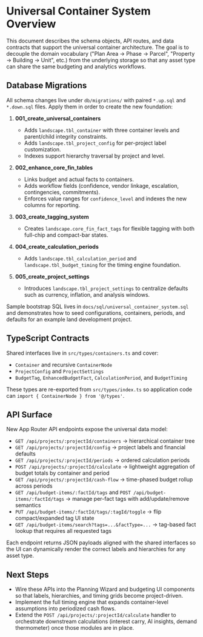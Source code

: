 # Universal Container System Overview

This document describes the schema objects, API routes, and data contracts that support the universal container architecture. The goal is to decouple the domain vocabulary ("Plan Area → Phase → Parcel", "Property → Building → Unit", etc.) from the underlying storage so that any asset type can share the same budgeting and analytics workflows.

## Database Migrations

All schema changes live under `db/migrations/` with paired `*.up.sql` and `*.down.sql` files. Apply them in order to create the new foundation:

1. **001_create_universal_containers**
   - Adds `landscape.tbl_container` with three container levels and parent/child integrity constraints.
   - Adds `landscape.tbl_project_config` for per-project label customization.
   - Indexes support hierarchy traversal by project and level.

2. **002_enhance_core_fin_tables**
   - Links budget and actual facts to containers.
   - Adds workflow fields (confidence, vendor linkage, escalation, contingencies, commitments).
   - Enforces value ranges for `confidence_level` and indexes the new columns for reporting.

3. **003_create_tagging_system**
   - Creates `landscape.core_fin_fact_tags` for flexible tagging with both full-chip and compact-bar states.

4. **004_create_calculation_periods**
   - Adds `landscape.tbl_calculation_period` and `landscape.tbl_budget_timing` for the timing engine foundation.

5. **005_create_project_settings**
   - Introduces `landscape.tbl_project_settings` to centralize defaults such as currency, inflation, and analysis windows.

Sample bootstrap SQL lives in `docs/sql/universal_container_system.sql` and demonstrates how to seed configurations, containers, periods, and defaults for an example land development project.

## TypeScript Contracts

Shared interfaces live in `src/types/containers.ts` and cover:

- `Container` and recursive `ContainerNode`
- `ProjectConfig` and `ProjectSettings`
- `BudgetTag`, `EnhancedBudgetFact`, `CalculationPeriod`, and `BudgetTiming`

These types are re-exported from `src/types/index.ts` so application code can `import { ContainerNode } from '@/types'`.

## API Surface

New App Router API endpoints expose the universal data model:

- `GET /api/projects/:projectId/containers` → hierarchical container tree
- `GET /api/projects/:projectId/config` → project labels and financial defaults
- `GET /api/projects/:projectId/periods` → ordered calculation periods
- `POST /api/projects/:projectId/calculate` → lightweight aggregation of budget totals by container and period
- `GET /api/projects/:projectId/cash-flow` → time-phased budget rollup across periods
- `GET /api/budget-items/:factId/tags` and `POST /api/budget-items/:factId/tags` → manage per-fact tags with add/update/remove semantics
- `PUT /api/budget-items/:factId/tags/:tagId/toggle` → flip compact/expanded tag UI state
- `GET /api/budget-items/search?tags=...&factType=...` → tag-based fact lookup that requires all requested tags

Each endpoint returns JSON payloads aligned with the shared interfaces so the UI can dynamically render the correct labels and hierarchies for any asset type.

## Next Steps

- Wire these APIs into the Planning Wizard and budgeting UI components so that labels, hierarchies, and timing grids become project-driven.
- Implement the full timing engine that expands container-level assumptions into periodized cash flows.
- Extend the `POST /api/projects/:projectId/calculate` handler to orchestrate downstream calculations (interest carry, AI insights, demand thermometer) once those modules are in place.

